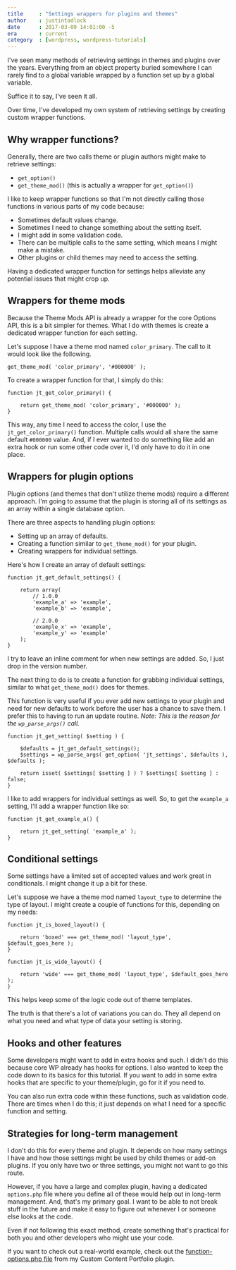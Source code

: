```yaml
---
title     : "Settings wrappers for plugins and themes"
author    : justintadlock
date      : 2017-03-09 14:01:00 -5
era       : current
category  : [wordpress, wordpress-tutorials]
---
```


I've seen many methods of retrieving settings in themes and plugins over the years.  Everything from an object property buried somewhere I can rarely find to a global variable wrapped by a function set up by a global variable.

Suffice it to say, I've seen it all.

Over time, I've developed my own system of retrieving settings by creating custom wrapper functions.

## Why wrapper functions?

Generally, there are two calls theme or plugin authors might make to retrieve settings:

* `get_option()`
* `get_theme_mod()` (this is actually a wrapper for `get_option()`)

I like to keep wrapper functions so that I'm not directly calling those functions in various parts of my code because:

* Sometimes default values change.
* Sometimes I need to change something about the setting itself.
* I might add in some validation code.
* There can be multiple calls to the same setting, which means I might make a mistake.
* Other plugins or child themes may need to access the setting.

Having a dedicated wrapper function for settings helps alleviate any potential issues that might crop up.

## Wrappers for theme mods

Because the Theme Mods API is already a wrapper for the core Options API, this is a bit simpler for themes.  What I do with themes is create a dedicated wrapper function for each setting.

Let's suppose I have a theme mod named `color_primary`.  The call to it would look like the following.

```
get_theme_mod( 'color_primary', '#000000' );
```

To create a wrapper function for that, I simply do this:

```
function jt_get_color_primary() {

	return get_theme_mod( 'color_primary', '#000000' );
}
```

This way, any time I need to access the color, I use the `jt_get_color_primary()` function.  Multiple calls would all share the same default `#000000` value.  And, if I ever wanted to do something like add an extra hook or run some other code over it, I'd only have to do it in one place.

## Wrappers for plugin options

Plugin options (and themes that don't utilize theme mods) require a different approach.  I'm going to assume that the plugin is storing all of its settings as an array within a single database option.

There are three aspects to handling plugin options:

* Setting up an array of defaults.
* Creating a function similar to `get_theme_mod()` for your plugin.
* Creating wrappers for individual settings.

Here's how I create an array of default settings:

```
function jt_get_default_settings() {

	return array(
		// 1.0.0
		'example_a' => 'example',
		'example_b' => 'example',

		// 2.0.0
		'example_x' => 'example',
		'example_y' => 'example'
	);
}
```

I try to leave an inline comment for when new settings are added.  So, I just drop in the version number.

The next thing to do is to create a function for grabbing individual settings, similar to what `get_theme_mod()` does for themes.

This function is very useful if you ever add new settings to your plugin and need for new defaults to work before the user has a chance to save them.  I prefer this to having to run an update routine.  _Note: This is the reason for the `wp_parse_args()` call._

```
function jt_get_setting( $setting ) {

	$defaults = jt_get_default_settings();
	$settings = wp_parse_args( get_option( 'jt_settings', $defaults ), $defaults );

	return isset( $settings[ $setting ] ) ? $settings[ $setting ] : false;
}
```

I like to add wrappers for individual settings as well.  So, to get the `example_a` setting, I'll add a wrapper function like so:

```
function jt_get_example_a() {

	return jt_get_setting( 'example_a' );
}
```

## Conditional settings

Some settings have a limited set of accepted values and work great in conditionals.  I might change it up a bit for these.

Let's suppose we have a theme mod named `layout_type` to determine the type of layout.  I might create a couple of functions for this, depending on my needs:

```
function jt_is_boxed_layout() {

	return 'boxed' === get_theme_mod( 'layout_type', $default_goes_here );
}

function jt_is_wide_layout() {

	return 'wide' === get_theme_mod( 'layout_type', $default_goes_here );
}
```

This helps keep some of the logic code out of theme templates.

The truth is that there's a lot of variations you can do.  They all depend on what you need and what type of data your setting is storing.

## Hooks and other features

Some developers might want to add in extra hooks and such.  I didn't do this because core WP already has hooks for options.  I also wanted to keep the code down to its basics for this tutorial.  If you want to add in some extra hooks that are specific to your theme/plugin, go for it if you need to.

You can also run extra code within these functions, such as validation code.  There are times when I do this; it just depends on what I need for a specific function and setting.

## Strategies for long-term management

I don't do this for every theme and plugin.  It depends on how many settings I have and how those settings might be used by child themes or add-on plugins.  If you only have two or three settings, you might not want to go this route.

However, if you have a large and complex plugin, having a dedicated `options.php` file where you define all of these would help out in long-term management.  And, that's my primary goal.  I want to be able to not break stuff in the future and make it easy to figure out whenever I or someone else looks at the code.

Even if not following this exact method, create something that's practical for both you and other developers who might use your code.

If you want to check out a real-world example, check out the [function-options.php file](https://github.com/justintadlock/custom-content-portfolio/blob/2.0/inc/functions-options.php) from my Custom Content Portfolio plugin.
